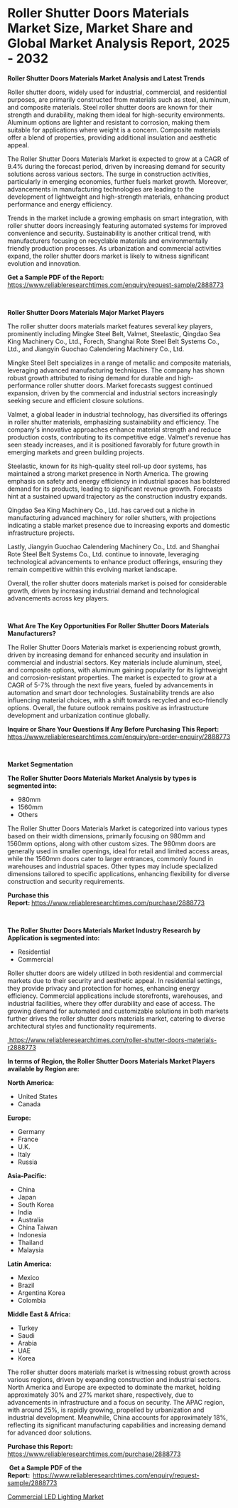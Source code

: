 <p><h1>Roller Shutter Doors Materials Market Size, Market Share and Global Market Analysis Report, 2025 - 2032</h1></p><p><strong>Roller Shutter Doors Materials Market Analysis and Latest Trends</strong></p>
<p><p>Roller shutter doors, widely used for industrial, commercial, and residential purposes, are primarily constructed from materials such as steel, aluminum, and composite materials. Steel roller shutter doors are known for their strength and durability, making them ideal for high-security environments. Aluminum options are lighter and resistant to corrosion, making them suitable for applications where weight is a concern. Composite materials offer a blend of properties, providing additional insulation and aesthetic appeal.</p><p>The Roller Shutter Doors Materials Market is expected to grow at a CAGR of 9.4% during the forecast period, driven by increasing demand for security solutions across various sectors. The surge in construction activities, particularly in emerging economies, further fuels market growth. Moreover, advancements in manufacturing technologies are leading to the development of lightweight and high-strength materials, enhancing product performance and energy efficiency.</p><p>Trends in the market include a growing emphasis on smart integration, with roller shutter doors increasingly featuring automated systems for improved convenience and security. Sustainability is another critical trend, with manufacturers focusing on recyclable materials and environmentally friendly production processes. As urbanization and commercial activities expand, the roller shutter doors market is likely to witness significant evolution and innovation.</p></p>
<p><strong>Get a Sample PDF of the Report:&nbsp;</strong> <a href="https://www.reliableresearchtimes.com/enquiry/request-sample/2888773?utm_campaign=3493&utm_medium=2&utm_source=Github&utm_content=ia&utm_term=14032025&utm_id=roller-shutter-doors-materials">https://www.reliableresearchtimes.com/enquiry/request-sample/2888773</a></p>
<p>&nbsp;</p>
<p><strong>Roller Shutter Doors Materials Major Market Players</strong></p>
<p><p>The roller shutter doors materials market features several key players, prominently including Mingke Steel Belt, Valmet, Steelastic, Qingdao Sea King Machinery Co., Ltd., Forech, Shanghai Rote Steel Belt Systems Co., Ltd., and Jiangyin Guochao Calendering Machinery Co., Ltd. </p><p>Mingke Steel Belt specializes in a range of metallic and composite materials, leveraging advanced manufacturing techniques. The company has shown robust growth attributed to rising demand for durable and high-performance roller shutter doors. Market forecasts suggest continued expansion, driven by the commercial and industrial sectors increasingly seeking secure and efficient closure solutions. </p><p>Valmet, a global leader in industrial technology, has diversified its offerings in roller shutter materials, emphasizing sustainability and efficiency. The company's innovative approaches enhance material strength and reduce production costs, contributing to its competitive edge. Valmet's revenue has seen steady increases, and it is positioned favorably for future growth in emerging markets and green building projects.</p><p>Steelastic, known for its high-quality steel roll-up door systems, has maintained a strong market presence in North America. The growing emphasis on safety and energy efficiency in industrial spaces has bolstered demand for its products, leading to significant revenue growth. Forecasts hint at a sustained upward trajectory as the construction industry expands.</p><p>Qingdao Sea King Machinery Co., Ltd. has carved out a niche in manufacturing advanced machinery for roller shutters, with projections indicating a stable market presence due to increasing exports and domestic infrastructure projects. </p><p>Lastly, Jiangyin Guochao Calendering Machinery Co., Ltd. and Shanghai Rote Steel Belt Systems Co., Ltd. continue to innovate, leveraging technological advancements to enhance product offerings, ensuring they remain competitive within this evolving market landscape.</p><p>Overall, the roller shutter doors materials market is poised for considerable growth, driven by increasing industrial demand and technological advancements across key players.</p></p>
<p>&nbsp;</p>
<p><strong>What Are The Key Opportunities For Roller Shutter Doors Materials Manufacturers?</strong></p>
<p><p>The Roller Shutter Doors Materials market is experiencing robust growth, driven by increasing demand for enhanced security and insulation in commercial and industrial sectors. Key materials include aluminum, steel, and composite options, with aluminum gaining popularity for its lightweight and corrosion-resistant properties. The market is expected to grow at a CAGR of 5-7% through the next five years, fueled by advancements in automation and smart door technologies. Sustainability trends are also influencing material choices, with a shift towards recycled and eco-friendly options. Overall, the future outlook remains positive as infrastructure development and urbanization continue globally.</p></p>
<p><strong>Inquire or Share Your Questions If Any Before Purchasing This Report:</strong> <a href="https://www.reliableresearchtimes.com/enquiry/pre-order-enquiry/2888773?utm_campaign=3493&utm_medium=2&utm_source=Github&utm_content=ia&utm_term=14032025&utm_id=roller-shutter-doors-materials">https://www.reliableresearchtimes.com/enquiry/pre-order-enquiry/2888773</a></p>
<p>&nbsp;</p>
<p><strong>Market Segmentation</strong></p>
<p><strong>The Roller Shutter Doors Materials Market Analysis by types is segmented into:</strong></p>
<p><ul><li>980mm</li><li>1560mm</li><li>Others</li></ul></p>
<p><p>The Roller Shutter Doors Materials Market is categorized into various types based on their width dimensions, primarily focusing on 980mm and 1560mm options, along with other custom sizes. The 980mm doors are generally used in smaller openings, ideal for retail and limited access areas, while the 1560mm doors cater to larger entrances, commonly found in warehouses and industrial spaces. Other types may include specialized dimensions tailored to specific applications, enhancing flexibility for diverse construction and security requirements.</p></p>
<p><strong>Purchase this Report:&nbsp;</strong><a href="https://www.reliableresearchtimes.com/purchase/2888773?utm_campaign=3493&utm_medium=2&utm_source=Github&utm_content=ia&utm_term=14032025&utm_id=roller-shutter-doors-materials">https://www.reliableresearchtimes.com/purchase/2888773</a></p>
<p>&nbsp;</p>
<p><strong>The Roller Shutter Doors Materials Market Industry Research by Application is segmented into:</strong></p>
<p><ul><li>Residential</li><li>Commercial</li></ul></p>
<p><p>Roller shutter doors are widely utilized in both residential and commercial markets due to their security and aesthetic appeal. In residential settings, they provide privacy and protection for homes, enhancing energy efficiency. Commercial applications include storefronts, warehouses, and industrial facilities, where they offer durability and ease of access. The growing demand for automated and customizable solutions in both markets further drives the roller shutter doors materials market, catering to diverse architectural styles and functionality requirements.</p></p>
<p><a href="https://www.reliableresearchtimes.com/roller-shutter-doors-materials-r2888773?utm_campaign=3493&utm_medium=2&utm_source=Github&utm_content=ia&utm_term=14032025&utm_id=roller-shutter-doors-materials">&nbsp;https://www.reliableresearchtimes.com/roller-shutter-doors-materials-r2888773</a></p>
<p><strong>In terms of Region, the Roller Shutter Doors Materials Market Players available by Region are:</strong></p>
<p>
    <p> <strong> North America: </strong>
        <ul>
            <li>United States</li>
            <li>Canada</li>
        </ul>
        </p> 
    <p> <strong> Europe: </strong>
        <ul>
            <li>Germany</li>
            <li>France</li>
            <li>U.K.</li>
            <li>Italy</li>
            <li>Russia</li>
        </ul>
        </p> 
    <p> <strong> Asia-Pacific: </strong>
        <ul>
            <li>China</li>
            <li>Japan</li>
            <li>South Korea</li>
            <li>India</li>
            <li>Australia</li>
            <li>China Taiwan</li>
            <li>Indonesia</li>
            <li>Thailand</li>
            <li>Malaysia</li>
        </ul>
        </p> 
    <p> <strong> Latin America: </strong>
        <ul>
            <li>Mexico</li>
            <li>Brazil</li>
            <li>Argentina Korea</li>
            <li>Colombia</li>
        </ul>
        </p> 
    <p> <strong> Middle East & Africa: </strong>
        <ul>
            <li>Turkey</li>
            <li>Saudi</li>
            <li>Arabia</li>
            <li>UAE</li>
            <li>Korea</li>
        </ul>
    </p>
    </p>
<p><p>The roller shutter doors materials market is witnessing robust growth across various regions, driven by expanding construction and industrial sectors. North America and Europe are expected to dominate the market, holding approximately 30% and 27% market share, respectively, due to advancements in infrastructure and a focus on security. The APAC region, with around 25%, is rapidly growing, propelled by urbanization and industrial development. Meanwhile, China accounts for approximately 18%, reflecting its significant manufacturing capabilities and increasing demand for advanced door solutions.</p></p>
<p><strong>Purchase this Report: </strong><a href="https://www.reliableresearchtimes.com/purchase/2888773?utm_campaign=3493&utm_medium=2&utm_source=Github&utm_content=ia&utm_term=14032025&utm_id=roller-shutter-doors-materials">https://www.reliableresearchtimes.com/purchase/2888773</a></p>
<p>&nbsp;<strong>Get a Sample PDF of the Report:&nbsp;&nbsp;</strong><a href="https://www.reliableresearchtimes.com/enquiry/request-sample/2888773?utm_campaign=3493&utm_medium=2&utm_source=Github&utm_content=ia&utm_term=14032025&utm_id=roller-shutter-doors-materials">https://www.reliableresearchtimes.com/enquiry/request-sample/2888773</a></p>
<p><strong></strong></p>
<p><p><a href="https://github.com/debowflaggqw/Market-Research-Report-List-1/blob/main/commercial-led-lighting-market.md?utm_campaign=3493&utm_medium=2&utm_source=Github&utm_content=ia&utm_term=14032025&utm_id=roller-shutter-doors-materials">Commercial LED Lighting Market</a></p></p>